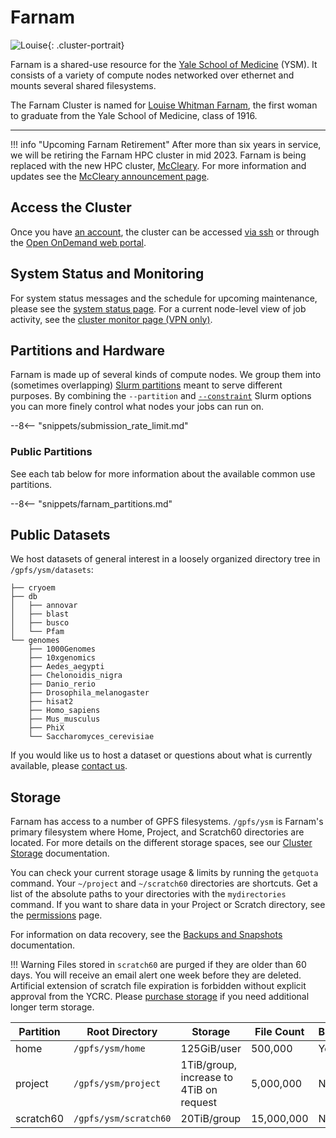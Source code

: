 # Farnam

![Louise](/img/Louise-Whitman-Farnam.jpg){: .cluster-portrait}

Farnam is a shared-use resource for the [Yale School of Medicine](https://medicine.yale.edu) (YSM). It consists of a variety of compute nodes networked over ethernet and mounts several shared filesystems.

The Farnam Cluster is named for [Louise Whitman Farnam](http://archives.yalealumnimagazine.com/issues/2006_09/old_yale.html), the first woman to graduate from the Yale School of Medicine, class of 1916.

- - -

!!! info "Upcoming Farnam Retirement"
    After more than six years in service, we will be retiring the Farnam HPC cluster in mid 2023. Farnam is being replaced with the new HPC cluster, [McCleary](/clusters/mccleary). For more information and updates see the [McCleary announcement page](/clusters/farnam-decommission).

## Access the Cluster

Once you have [an account](https://research.computing.yale.edu/support/hpc/account-request), the cluster can be accessed [via ssh](/clusters-at-yale/access) or through the [Open OnDemand web portal](/clusters-at-yale/access/ood/).

## System Status and Monitoring

For system status messages and the schedule for upcoming maintenance, please see the [system status page](https://research.computing.yale.edu/support/hpc/system-status). For a current node-level view of job activity, see the [cluster monitor page (VPN only)](http://cluster.ycrc.yale.edu/farnam/).

## Partitions and Hardware

Farnam is made up of several kinds of compute nodes. We group them into  (sometimes overlapping)  [Slurm partitions](/clusters-at-yale/job-scheduling) meant to serve different purposes. By combining the `--partition` and [`--constraint`](/clusters-at-yale/job-scheduling/resource-requests#features-and-constraints) Slurm options you can more finely control what nodes your jobs can run on.

--8<-- "snippets/submission_rate_limit.md"

### Public Partitions

See each tab below for more information about the available common use partitions.

--8<-- "snippets/farnam_partitions.md"

## Public Datasets

We host datasets of general interest in a loosely organized directory tree in `/gpfs/ysm/datasets`:

```
├── cryoem
├── db
│   ├── annovar
│   ├── blast
│   ├── busco
│   └── Pfam
└── genomes
    ├── 1000Genomes
    ├── 10xgenomics
    ├── Aedes_aegypti
    ├── Chelonoidis_nigra
    ├── Danio_rerio
    ├── Drosophila_melanogaster
    ├── hisat2
    ├── Homo_sapiens
    ├── Mus_musculus
    ├── PhiX
    └── Saccharomyces_cerevisiae
```

If you would like us to host a dataset or questions about what is currently available, please [contact us](/#get-help).

## Storage

Farnam has access to a number of GPFS filesystems. `/gpfs/ysm` is Farnam's primary filesystem where Home, Project, and Scratch60 directories are located. For more details on the different storage spaces, see our [Cluster Storage](/data/hpc-storage) documentation.

You can check your current storage usage & limits by running the `getquota` command. Your `~/project` and `~/scratch60` directories are shortcuts. Get a list of the absolute paths to your directories with the `mydirectories` command. If you want to share data in your Project or Scratch directory, see the [permissions](/data/permissions/) page.

For information on data recovery, see the [Backups and Snapshots](/data/backups) documentation.

!!! Warning
    Files stored in `scratch60` are purged if they are older than 60 days. You will receive an email alert one week before they are deleted. Artificial extension of scratch file expiration is forbidden without explicit approval from the YCRC. Please [purchase storage](/data/#purchase-additional-storage) if you need additional longer term storage.

|Partition  | Root Directory       | Storage                                 | File Count | Backups | Snapshots |
|-----------|----------------------|-----------------------------------------|------------|---------|-----------|
| home      | `/gpfs/ysm/home`     | 125GiB/user                             | 500,000    | Yes     | >=2 days  |
| project   | `/gpfs/ysm/project`  | 1TiB/group, increase to 4TiB on request | 5,000,000  | No      | >=2 days  |
| scratch60 | `/gpfs/ysm/scratch60`| 20TiB/group                             | 15,000,000 | No      | >=2 days  |

